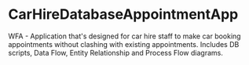 # CarHireDatabaseAppointmentApp
 WFA - Application that's designed for car hire staff to make car booking appointments without clashing with existing appointments. Includes DB scripts, Data Flow, Entity Relationship and Process Flow diagrams.

